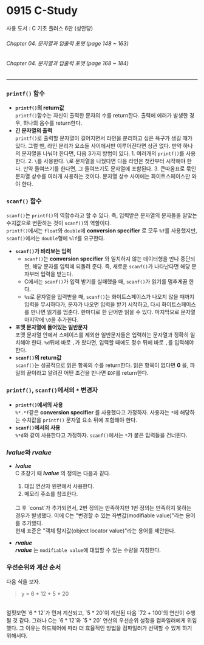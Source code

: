 # 0915 C-Study
사용 도서 : C 기초 플러스 6판 (성안당)

###### Chapter 04. 문자열과 입출력 포맷 (page 148 ~ 163)
###### Chapter 04. 문자열과 입출력 포맷 (page 168 ~ 184)
<hr>

### `printf()` 함수
* __`printf()`의 return값__<br>
    `printf()`함수는 자신이 출력한 문자의 수를 return한다. 출력에 에러가 발생한 경우, 하나의 음수를 return한다.
* __긴 문자열의 출력__<br>
    `printf()`로 출력할 문자열이 길어지면서 라인을 분리하고 싶은 욕구가 생길 때가 있다. 그럴 땐, 라인 분리가 요소들 사이에서만 이루어진다면 상관 없다. 만약 하나의 문자열을 나눠야 한다면, 다음 3가지 방법이 있다.
        1. 여러개의 `printf()`를 사용한다.
        2. `\`를 사용한다. `\`로 문자열을 나눴다면 다음 라인은 첫칸부터 시작해야 한다. 만약 들여쓰기를 한다면, 그 들여쓰기도 문자열에 포함된다.
        3. 큰따옴표로 묶인 문자열 상수를 여러개 사용하는 것이다. 문자열 상수 사이에는 화이트스페이스만 와야 한다.
    

### `scanf()` 함수
`scanf()`는 `printf()`의 역함수라고 할 수 있다. 즉, 입력받은 문자열의 문자들을 알맞는 수치값으로 변환하는 것이 `scanf()`의 역할이다. <br>
`printf()`에서는 `float`와 `double`에 __conversion specifier__ 로 모두 `%f`를 사용했지만, `scanf()`에서는 `double`형에 `%lf`를 요구한다.
* __`scanf()`가 바라보는 입력__<br>
    - `scanf()`는 __conversion specifier__ 와 일치하지 않는 데이터형을 만나 중단되면, 해당 문자를 입력에 되돌려 준다. 즉, 새로운 `scanf()`가 나타난다면 해당 문자부터 입력을 받는다. 
    - C에서는 `scanf()`가 입력 받기를 실패했을 때, `scanf()`가 읽기를 멈추게끔 한다. 
    - `%s`로 문자열을 입력받을 때, `scanf()`는 화이트스페이스가 나오지 않을 때까지 입력을 무시하다가, 문자가 나오면 입력을 받기 시작하고, 다시 화이트스페이스를 만나면 읽기를 멈춘다. 한마디로 한 단어만 읽을 수 있다. 마지막으로 문자열 마지막에 `\0`을 추가한다.
* __포맷 문자열에 들어있는 일반문자__<br>
    포맷 문자열 안에서 스페이스를 제외한 일반문자들은 입력하는 문자열과 정확히 일치해야 한다. `%d`뒤에 바로 `,`가 왔다면, 입력할 때에도 정수 뒤에 바로 `,`를 입력해야 한다. 
* __`scanf()`의 return값__<br>
    `scanf()`는 성공적으로 읽은 항목의 수를 return한다. 읽은 항목이 없다면 __0__ 을, 파일의 끝이라고 알려진 어떤 조건을 만나면 `EOF`를 return한다.

### `printf()`, `scanf()`에서의 `*` 변경자
* __`printf()`에서의 사용__<br>
    `%*.*f`같은 __conversion specifier__ 를 사용했다고 가정하자. 사용자는 `*`에 해당하는 수치값을 `printf()` 문자열 요소 뒤에 포함해야 한다.
* __`scanf()`에서의 사용__<br>
    `%*d`와 같이 사용한다고 가정하자. `scanf()`에서는 `*`가 붙은 입력들을 건너뛴다.

### *lvalue*와 *rvalue*
* __*lvalue*__<br>
    C 초창기 때 __*lvalue*__ 의 정의는 다음과 같다. 
    1. 대입 연산자 왼편에서 사용한다.
    2. 메모리 주소를 참조한다.
    <br>
    그 후 `const`가 추가되면서, 2번 정의는 만족하지만 1번 정의는 만족하지 못하는 경우가 발생했다. 이에 C는 "변경할 수 있는 좌변값(modifiable value)"라는 용어를 추가했다.
    <br>
    현재 표준은 "객체 탐지값(object locator value)"라는 용어를 제안한다. 

* __*rvalue*__<br>
    __*rvalue*__ 는 `modifiable value`에 대입할 수 있는 수량을 지칭한다. 

### 우선순위와 계산 순서
다음 식을 보자.
> y = 6 * 12 + 5 * 20
<br>
얼핏보면 `6 * 12`가 먼저 계산되고, `5 * 20`이 계산된 다음 `72 + 100`의 연산이 수행될 것 같다. 그러나 C는 `6 * 12`와 `5 * 20` 연산의 우선순위 설정을 컴파일러에게 위임했다. 그 이유는 하드웨어에 따라 더 효율적인 방법을 컴파일러가 선택할 수 있게 하기 위해서다. 
